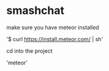 # smashchat

make sure you have meteor installed

'$ curl https://install.meteor.com/ | sh'

cd into the project 

'meteor'
